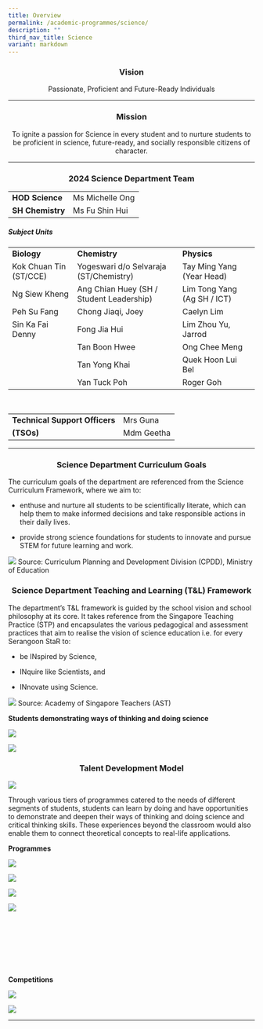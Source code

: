 ```yaml
---
title: Overview
permalink: /academic-programmes/science/
description: ""
third_nav_title: Science
variant: markdown
---
```

### <center>Vision</center>

<center>Passionate, Proficient and Future-Ready Individuals</center>

<hr>

### <center>Mission</center>

<center>To ignite a passion for Science in every student and to nurture students to be proficient in science, future-ready, and socially responsible citizens of character.</center>

<hr>

### <center>2024 Science Department Team</center>


<table>
  <tbody><tr>
    <td><b>HOD Science</b></td>
    <td>Ms Michelle Ong</td>
  </tr>
 <tr>
    <td><b>SH Chemistry</b></td>
    <td>Ms Fu Shin Hui</td>
  </tr>
</tbody></table>

<h5 id="subject-units">Subject Units</h5>

<table>
 <tbody><tr>
    <td><b>Biology</b></td>
    <td><b>Chemistry</b></td>
    <td><b>Physics</b></td>
  </tr>
 <tr>
    <td>Kok Chuan Tin (ST/CCE)</td>
    <td>Yogeswari d/o Selvaraja (ST/Chemistry)</td>
    <td>Tay Ming Yang (Year Head)</td>
  </tr>
<tr>
    <td>Ng Siew Kheng</td>
    <td>Ang Chian Huey (SH / Student Leadership)</td>
	  <td>Lim Tong Yang (Ag SH / ICT)</td>
    
  </tr>
<tr>
    <td>Peh Su Fang</td>
    <td>Chong Jiaqi, Joey</td>
	  <td>Caelyn Lim</td>
	  
    
  </tr>
<tr>
    <td>Sin Ka Fai Denny</td>
    <td>Fong Jia Hui</td>
	  <td>Lim Zhou Yu, Jarrod</td>
    
  </tr>
<tr>
    <td></td>
    <td>Tan Boon Hwee</td>
	  <td>Ong Chee Meng</td>
    
  </tr>
<tr>
    <td></td>
    <td>Tan Yong Khai</td>
  	<td>Quek Hoon Lui Bel</td>
  </tr>
<tr>
    <td></td>
    <td>Yan Tuck Poh</td>
	 <td>Roger Goh</td>
    <td></td>
  </tr>
</tbody></table>

<p><br></p>

<table>
 <tbody><tr>
    <td><b>Technical Support Officers</b></td>
    <td>Mrs Guna</td>
  </tr>
 <tr>
	 <td><b>(TSOs)</b></td>
    <td>Mdm Geetha</td>
  </tr>
</tbody></table>

<hr>

### <center>Science Department Curriculum Goals</center>


The curriculum goals of the department are referenced from the Science Curriculum Framework, where we aim to: 

* enthuse and nurture all students to be scientifically literate, which can help them to make informed decisions and take responsible actions in their daily lives. 

* provide strong science foundations for students to innovate and pursue STEM for future learning and work.

![](/images/Science/sci_dept_pic_1.jpg)
Source: Curriculum Planning and Development Division (CPDD), Ministry of Education

### <center>Science Department Teaching and Learning (T&amp;L) Framework</center>

The department’s T&amp;L framework is guided by the school vision and school philosophy at its core. It takes reference from the Singapore Teaching Practice (STP) and encapsulates the various pedagogical and assessment practices that aim to realise the vision of science education i.e. for every Serangoon StaR to:

* be INspired by Science, 

* INquire like Scientists, and 

* INnovate using Science. 

![](/images/Science/sci_dept_pic_2.jpg)
Source: Academy of Singapore Teachers (AST)

<b>Students demonstrating ways of thinking and doing science</b>

![](/images/Science/sci_dept_pic_3.jpg)

![](/images/Science/sci_dept_pic_4.jpg)

### <center>Talent Development Model</center>

![](/images/Science/sci_dept_pic_5.jpg)

Through various tiers of programmes catered to the needs of different segments of students, students can learn by doing and have opportunities to demonstrate and deepen their ways of thinking and doing science and critical thinking skills. These experiences beyond the classroom would also enable them to connect theoretical concepts to real-life applications.

<b>Programmes</b>
	
![](/images/Science/sci_dept_pic_6.jpg)
	
![](/images/Science/sci_dept_pic_7.jpg)

![](/images/Science/sci_dept_pic_8.jpg)

![](/images/Science/sci_dept_pic_9.jpg)
	
<br><br><br><br><br><br>

<b>Competitions</b>

![](/images/Science/sci_dept_pic_10.jpg)

![](/images/Science/sci_dept_pic_11.jpg)

<hr>